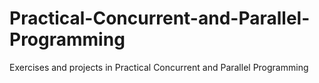 # Practical-Concurrent-and-Parallel-Programming
Exercises and projects in Practical Concurrent and Parallel Programming
